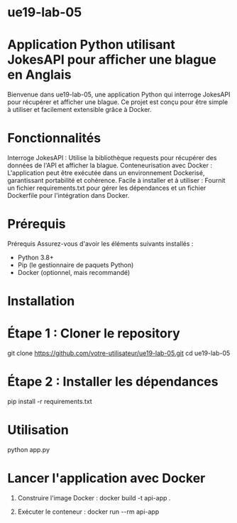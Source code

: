# ue19-lab-05
# Application Python utilisant JokesAPI pour afficher une blague en Anglais

Bienvenue dans ue19-lab-05, une application Python qui interroge JokesAPI pour récupérer et afficher une blague. Ce projet est conçu pour être simple à utiliser et facilement extensible grâce à Docker.

# Fonctionnalités
Interroge JokesAPI : Utilise la bibliothèque requests pour récupérer des données de l'API et afficher la blague.
Conteneurisation avec Docker : L'application peut être exécutée dans un environnement Dockerisé, garantissant portabilité et cohérence.
Facile à installer et à utiliser : Fournit un fichier requirements.txt pour gérer les dépendances et un fichier Dockerfile pour l'intégration dans Docker.

# Prérequis

Prérequis
Assurez-vous d'avoir les éléments suivants installés :

- Python 3.8+
- Pip (le gestionnaire de paquets Python)
- Docker (optionnel, mais recommandé)

# Installation

# Étape 1 : Cloner le repository
git clone https://github.com/votre-utilisateur/ue19-lab-05.git
cd ue19-lab-05

# Étape 2 : Installer les dépendances
pip install -r requirements.txt

# Utilisation
python app.py

# Lancer l'application avec Docker
1. Construire l'image Docker :
docker build -t api-app .

2. Exécuter le conteneur :
docker run --rm api-app
